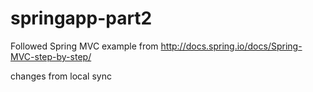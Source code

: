 springapp-part2
===============

Followed Spring MVC example from
http://docs.spring.io/docs/Spring-MVC-step-by-step/

changes from local sync
